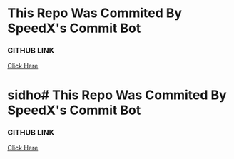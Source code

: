 # This Repo Was Commited By SpeedX's Commit Bot
### GITHUB LINK
<a href='https://github.com/thespeedx/commit-bot'> Click Here </a>

# sidho# This Repo Was Commited By SpeedX's Commit Bot
### GITHUB LINK
<a href='https://github.com/thespeedx/commit-bot'> Click Here </a>

